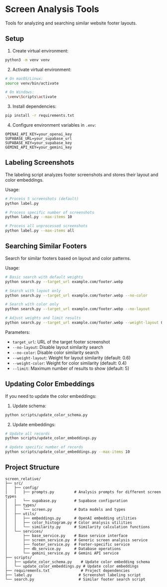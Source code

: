 # Screen Analysis Tools

Tools for analyzing and searching similar website footer layouts.

## Setup

1. Create virtual environment:
```bash
python3 -m venv venv
```

2. Activate virtual environment:
```bash
# On macOS/Linux:
source venv/bin/activate

# On Windows:
.\venv\Scripts\activate
```

3. Install dependencies:
```bash
pip install -r requirements.txt
```

4. Configure environment variables in `.env`:
```
OPENAI_API_KEY=your_openai_key
SUPABASE_URL=your_supabase_url
SUPABASE_KEY=your_supabase_key
GEMINI_API_KEY=your_gemini_key
```

## Labeling Screenshots

The labeling script analyzes footer screenshots and stores their layout and color embeddings.

Usage:
```bash
# Process 5 screenshots (default)
python label.py

# Process specific number of screenshots
python label.py --max-items 10

# Process all unprocessed screenshots
python label.py --max-items all
```

## Searching Similar Footers

Search for similar footers based on layout and color patterns.

Usage:
```bash
# Basic search with default weights
python search.py --target_url example.com/footer.webp

# Search with layout only
python search.py --target_url example.com/footer.webp --no-color

# Search with color only
python search.py --target_url example.com/footer.webp --no-layout

# Adjust weights and limit results
python search.py --target_url example.com/footer.webp --weight-layout 0.7 --weight-color 0.3 --limit 10
```

Parameters:
- `target_url`: URL of the target footer screenshot
- `--no-layout`: Disable layout similarity search
- `--no-color`: Disable color similarity search
- `--weight-layout`: Weight for layout similarity (default: 0.6)
- `--weight-color`: Weight for color similarity (default: 0.4)
- `--limit`: Maximum number of results to show (default: 5)

## Updating Color Embeddings

If you need to update the color embeddings:

1. Update schema:
```bash
python scripts/update_color_schema.py
```

2. Update embeddings:
```bash
# Update all records
python scripts/update_color_embeddings.py

# Update specific number of records
python scripts/update_color_embeddings.py --max-items 10
```

## Project Structure
```
screen_relative/
├── src/
│   ├── config/
│   │   ├── prompts.py         # Analysis prompts for different screen types
│   │   └── supabase.py        # Supabase configuration
│   ├── types/
│   │   └── screen.py          # Data models and types
│   ├── utils/
│   │   ├── embeddings.py      # OpenAI embedding utilities
│   │   ├── color_histogram.py # Color analysis utilities
│   │   └── similarity.py      # Similarity calculation functions
│   └── services/
│       ├── base_service.py    # Base service interface
│       ├── screen_service.py  # Generic screen analysis service
│       ├── footer_service.py  # Footer-specific service
│       ├── db_service.py      # Database operations
│       └── gemini_service.py  # Gemini API service
├── scripts/
│   ├── update_color_schema.py    # Update color embedding schema
│   └── update_color_embeddings.py # Update color embeddings
├── requirements.txt              # Project dependencies
├── label.py                     # Screenshot labeling script
└── search.py                    # Similar footer search script
``` 